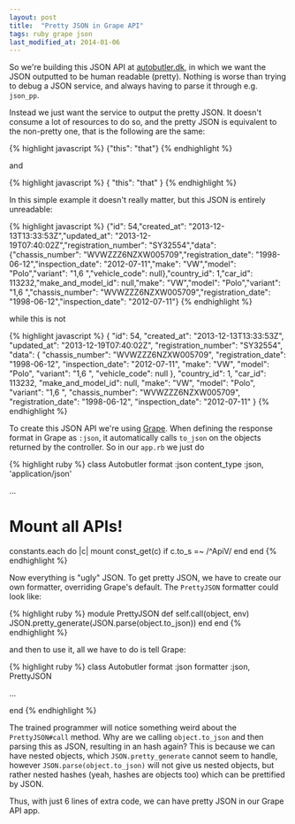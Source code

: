 ```yaml
---
layout: post
title:  "Pretty JSON in Grape API"
tags: ruby grape json
last_modified_at: 2014-01-06
---
```


So we're building this JSON API at [autobutler.dk](http://www.autobutler.dk), in which we want the JSON outputted to be human readable (pretty).
Nothing is worse than trying to debug a JSON service, and always having to parse it through e.g. `json_pp`.

Instead we just want the service to output the pretty JSON.
It doesn't consume a lot of resources to do so, and the pretty JSON is equivalent to the non-pretty one, that is the following are the same:

{% highlight javascript %}
{"this": "that"}
{% endhighlight %}

and

{% highlight javascript %}
{
  "this": "that"
}
{% endhighlight %}

In this simple example it doesn't really matter, but this JSON is entirely unreadable:

{% highlight javascript %}
{"id": 54,"created_at": "2013-12-13T13:33:53Z","updated_at": "2013-12-19T07:40:02Z","registration_number": "SY32554","data":{"chassis_number": "WVWZZZ6NZXW005709","registration_date": "1998-06-12","inspection_date": "2012-07-11","make": "VW","model": "Polo","variant": "1,6  ","vehicle_code": null},"country_id": 1,"car_id": 113232,"make_and_model_id": null,"make": "VW","model": "Polo","variant": "1,6  ","chassis_number": "WVWZZZ6NZXW005709","registration_date": "1998-06-12","inspection_date": "2012-07-11"}
{% endhighlight %}

while this is not

{% highlight javascript %}
{
  "id": 54,
  "created_at": "2013-12-13T13:33:53Z",
  "updated_at": "2013-12-19T07:40:02Z",
  "registration_number": "SY32554",
  "data": {
    "chassis_number": "WVWZZZ6NZXW005709",
    "registration_date": "1998-06-12",
    "inspection_date": "2012-07-11",
    "make": "VW",
    "model": "Polo",
    "variant": "1,6  ",
    "vehicle_code": null
  },
  "country_id": 1,
  "car_id": 113232,
  "make_and_model_id": null,
  "make": "VW",
  "model": "Polo",
  "variant": "1,6  ",
  "chassis_number": "WVWZZZ6NZXW005709",
  "registration_date": "1998-06-12",
  "inspection_date": "2012-07-11"
}
{% endhighlight %}

To create this JSON API we're using [Grape](https://github.com/intridea/grape/).
When defining the response format in Grape as `:json`, it automatically calls `to_json` on the objects returned by the controller.
So in our `app.rb` we just do

{% highlight ruby %}
class Autobutler
  format :json
  content_type :json, 'application/json'

  ...

  # Mount all APIs!
  constants.each do |c|
    mount const_get(c) if c.to_s =~ /^ApiV/
  end
end
{% endhighlight %}

Now everything is "ugly" JSON.
To get pretty JSON, we have to create our own formatter, overriding Grape's default.
The `PrettyJSON` formatter could look like:

{% highlight ruby %}
module PrettyJSON
  def self.call(object, env)
    JSON.pretty_generate(JSON.parse(object.to_json))
  end
end
{% endhighlight %}

and then to use it, all we have to do is tell Grape:

{% highlight ruby %}
class Autobutler
  format :json
  formatter :json, PrettyJSON

  ...

end
{% endhighlight %}

The trained programmer will notice something weird about the `PrettyJSON#call` method.
Why are we calling `object.to_json` and then parsing this as JSON, resulting in an hash again?
This is because we can have nested objects, which `JSON.pretty_generate` cannot seem to handle, however `JSON.parse(object.to_json)` will not give us nested objects, but rather nested hashes (yeah, hashes are objects too) which can be prettified by JSON.

Thus, with just 6 lines of extra code, we can have pretty JSON in our Grape API app.

